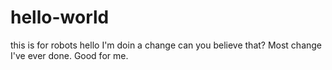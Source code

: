 # hello-world
this is for robots hello
I'm doin a change can you believe that? Most change I've ever done. Good for me.
